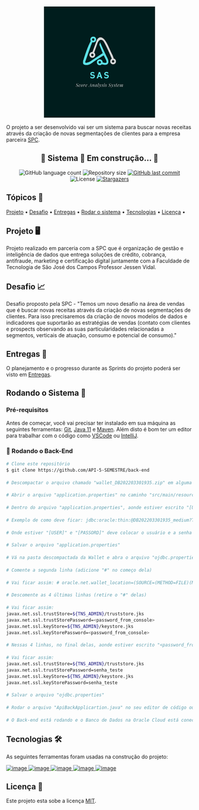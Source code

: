 <p align="center"> <img src="./images/logo.jpeg" alt="Sas" class="center" width=300/> </p>

O projeto a ser desenvolvido vai ser um sistema para buscar novas receitas através da criação de novas
segmentações de clientes para a empresa parceira [SPC](https://www.spcbrasil.org.br/).

<h2 align="center">🚧  Sistema 🚀 Em construção...  🚧</h2>

<p align="center">
  <img alt="GitHub language count" src="https://img.shields.io/github/languages/count/API-5-SEMESTRE/back-end?color=%2304D361">

  <img alt="Repository size" src="https://img.shields.io/github/repo-size/API-5-SEMESTRE/back-end">

  <a href="https://github.com/tgmarinho/README-ecoleta/commits/master">
    <img alt="GitHub last commit" src="https://img.shields.io/github/last-commit/API-5-SEMESTRE/back-end">
  </a>
    
   <img alt="License" src="https://img.shields.io/badge/license-MIT-brightgreen">
 
   <a href="https://github.com/API-5-SEMESTRE/back-end/stargazers">
    <img alt="Stargazers" src="https://img.shields.io/github/stars/API-5-SEMESTRE/back-end?style=social">
  </a>
</p>

<h2>Tópicos 🏁</h2>

<p>
 <a href="#projeto-">Projeto</a> •
 <a href="#desafio-">Desafio</a> • 
 <a href="#entregas-">Entregas</a> •
 <a href="#Rodando-o-Sistema-">Rodar o sistema</a> •
 <a href="#tecnologias-">Tecnologias</a> •
 <a href="#licença-">Licença</a> • 
</p>

<h2>Projeto 🖥</h2>

Projeto realizado em parceria com a SPC que é organização de gestão e inteligência de dados que entrega soluções de crédito, cobrança, antifraude, marketing e certificação digital juntamente com a Faculdade de Tecnologia de São José dos Campos Professor Jessen Vidal.

<h2>Desafio 📈</h2>

Desafio proposto pela SPC - "Temos um novo desafio na área de vendas que é buscar novas receitas através da criação de novas segmentações de clientes. Para isso precisaremos da criação de novos modelos de dados e indicadores que suportarão as estratégias de vendas (contato com clientes e prospects observando as suas particularidades relacionadas a segmentos, verticais de atuação, consumo e potencial de consumo)."

<h2>Entregas 💎</h2>

O planejamento e o progresso durante as Sprints do projeto poderá ser visto em [Entregas](https://github.com/API-5-SEMESTRE/front-end/wiki/Entregas).

<h2>Rodando o Sistema 🚀</h2>

### Pré-requisitos

Antes de começar, você vai precisar ter instalado em sua máquina as seguintes ferramentas:
[Git](https://git-scm.com), [Java 11](https://www.java.com/pt-BR/) e [Maven](https://maven.apache.org/). 
Além disto é bom ter um editor para trabalhar com o código como [VSCode](https://code.visualstudio.com/) ou [IntelliJ](https://www.jetbrains.com/pt-br/idea/).

### 🎲 Rodando o Back-End

```bash
# Clone este repositório
$ git clone https://github.com/API-5-SEMESTRE/back-end

# Descompactar o arquivo chamado "wallet_DB202203301935.zip" em alguma pasta da sua preferência. O caminho da pasta aonde foi descompactado o Wallet vai ser usado mais a frente.

# Abrir o arquivo "application.properties" no caminho "src/main/resources/"

# Dentro do arquivo "application.properties", aonde estiver escrito "[URL]" apagar e colocar "jdbc:oracle:thin:@DB202203301935_medium?TNS_ADMIN=" + caminho da pasta aonde o Wallet foi descompactado

# Exemplo de como deve ficar: jdbc:oracle:thin:@DB202203301935_medium?TNS_ADMIN=/Users/nome/Downloads/wallet

# Onde estiver "[USER]" e "[PASSORD]" deve colocar o usuário e a senha

# Salvar o arquivo "application.properties"

# Vá na pasta descompactada da Wallet e abra o arquivo "ojdbc.properties"

# Comente a segunda linha (adicione "#" no começo dela)

# Vai ficar assim: # oracle.net.wallet_location=(SOURCE=(METHOD=FILE)(METHOD_DATA=(DIRECTORY=${TNS_ADMIN})))

# Descomente as 4 últimas linhas (retire o "#" delas)

# Vai ficar assim:
javax.net.ssl.trustStore=${TNS_ADMIN}/truststore.jks
javax.net.ssl.trustStorePassword=<password_from_console>
javax.net.ssl.keyStore=${TNS_ADMIN}/keystore.jks
javax.net.ssl.keyStorePassword=<password_from_console>

# Nessas 4 linhas, no final delas, aonde estiver escrito "<password_from_console>", apague e coloque a mesma senha do Banco de Dados usada no application.properties

# Vai ficar assim:
javax.net.ssl.trustStore=${TNS_ADMIN}/truststore.jks
javax.net.ssl.trustStorePassword=senha_teste
javax.net.ssl.keyStore=${TNS_ADMIN}/keystore.jks
javax.net.ssl.keyStorePassword=senha_teste

# Salvar o arquivo "ojdbc.properties"

# Rodar o arquivo "ApiBackApplicartion.java" no seu editor de código ou IDE

# O Back-end está rodando e o Banco de Dados na Oracle Cloud está conectado
```

<h2>Tecnologias 🛠</h2>

As seguintes ferramentas foram usadas na construção do projeto:

<a href="https://www.java.com/pt-BR/">
  <img alt="image" src="https://img.shields.io/badge/Java_11-%23696969?style=for-the-badge&logo=Java">
</a>
<a href="https://www.oracle.com/br/cloud/">
  <img alt="image" src="https://img.shields.io/badge/Oracle_Cloud-%23696969?style=for-the-badge&logo=Oracle">
</a>
<a href="https://git-scm.com/">
  <img alt="image" src="https://img.shields.io/badge/Git-%23696969?style=for-the-badge&logo=Git">
</a>
<a href="https://maven.apache.org/">
  <img alt="image" src="https://img.shields.io/badge/Maven-%23696969?style=for-the-badge&logo=Apache Maven">
</a>
<a href="https://spring.io/projects/spring-boot">
  <img alt="image" src="https://img.shields.io/badge/Spring_Boot-%23696969?style=for-the-badge&logo=Spring">
</a>

<h2>Licença 📝</h2>

Este projeto esta sobe a licença [MIT](./LICENSE).
